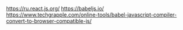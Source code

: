 https://ru.react.js.org/
https://babeljs.io/
https://www.techgrapple.com/online-tools/babel-javascript-compiler-convert-to-browser-compatible-js/